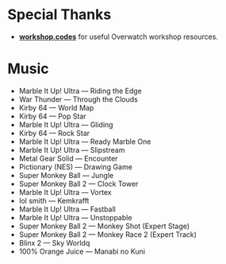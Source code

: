 # Special Thanks

- [**workshop.codes**](https://workshop.codes/) for useful Overwatch workshop resources.

# Music

- Marble It Up! Ultra — Riding the Edge
- War Thunder — Through the Clouds
- Kirby 64 — World Map
- Kirby 64 — Pop Star
- Marble It Up! Ultra — Gliding
- Kirby 64 — Rock Star
- Marble It Up! Ultra — Ready Marble One
- Marble It Up! Ultra — Slipstream
- Metal Gear Solid — Encounter
- Pictionary (NES) — Drawing Game
- Super Monkey Ball — Jungle
- Super Monkey Ball 2 — Clock Tower
- Marble It Up! Ultra — Vortex
- lol smith — Kemkrafft
- Marble It Up! Ultra — Fastball
- Marble It Up! Ultra — Unstoppable
- Super Monkey Ball 2 — Monkey Shot (Expert Stage)
- Super Monkey Ball 2 — Monkey Race 2 (Expert Track)
- Blinx 2 — Sky Worldq
- 100% Orange Juice — Manabi no Kuni